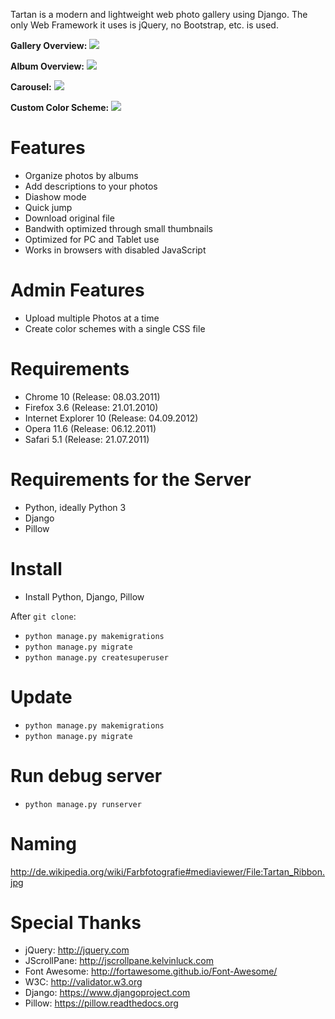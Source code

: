 Tartan is a modern and lightweight web photo gallery using Django.
The only Web Framework it uses is jQuery, no Bootstrap, etc. is used.

**Gallery Overview:**
![](/../screenshots/Screenshots/Overview_Dark.png)

**Album Overview:**
![](/../screenshots/Screenshots/Album_Dark.png)

**Carousel:**
![](/../screenshots/Screenshots/Carousel_Dark.png)

**Custom Color Scheme:**
![](/../screenshots/Screenshots/Overview_Light.png)

# Features
- Organize photos by albums
- Add descriptions to your photos
- Diashow mode
- Quick jump
- Download original file
- Bandwith optimized through small thumbnails
- Optimized for PC and Tablet use
- Works in browsers with disabled JavaScript

# Admin Features
- Upload multiple Photos at a time
- Create color schemes with a single CSS file

# Requirements
- Chrome 10 (Release: 08.03.2011)
- Firefox 3.6 (Release: 21.01.2010)
- Internet Explorer 10 (Release: 04.09.2012) 
- Opera 11.6 (Release: 06.12.2011)
- Safari 5.1 (Release: 21.07.2011) 

# Requirements for the Server
- Python, ideally Python 3
- Django
- Pillow

# Install
- Install Python, Django, Pillow
 
After `git clone`:
- `python manage.py makemigrations`
- `python manage.py migrate`
- `python manage.py createsuperuser`

# Update
- `python manage.py makemigrations`
- `python manage.py migrate`

# Run debug server
- `python manage.py runserver`

# Naming
http://de.wikipedia.org/wiki/Farbfotografie#mediaviewer/File:Tartan_Ribbon.jpg

# Special Thanks
- jQuery: http://jquery.com
- JScrollPane: http://jscrollpane.kelvinluck.com
- Font Awesome: http://fortawesome.github.io/Font-Awesome/
- W3C: http://validator.w3.org
- Django: https://www.djangoproject.com
- Pillow: https://pillow.readthedocs.org
